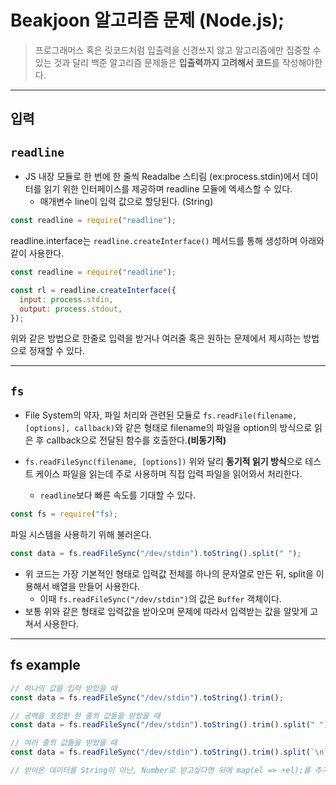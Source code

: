 # Beakjoon 알고리즘 문제 (Node.js);

> 프로그래머스 혹은 릿코드처럼 입출력을 신경쓰지 않고 알고리즘에만 집중할 수 있는 것과 달리 백준 알고리즘 문제들은 **입출력까지 고려해서 코드**를 작성해야한다.

---

## 입력

## `readline`

- JS 내장 모듈로 한 번에 한 줄씩 Readalbe 스티림 (ex:process.stdin)에서 데이터를 읽기 위한 인터페이스를 제공하며 readline 모듈에 엑세스할 수 있다.
  - 매개변수 line이 입력 값으로 할당된다. (String)

```js
const readline = require("readline");
```

readline.interface는 `readline.createInterface()` 메서드를 통해 생성하며 아래와 같이 사용한다.

```js
const readline = require("readline");

const rl = readline.createInterface({
  input: process.stdin,
  output: process.stdout,
});
```

위와 같은 방법으로 한줄로 입력을 받거나 여러줄 혹은 원하는 문제에서 제시하는 방법으로 정재할 수 있다.

---

## `fs`

- File System의 약자, 파일 처리와 관련된 모듈로 `fs.readFile(filename, [options], callback)`와 같은 형태로 filename의 파일을 option의 방식으로 읽은 후 callback으로 전달된 함수를 호출한다.**(비동기적)**

- `fs.readFileSync(filename, [options])` 위와 달리 **동기적 읽기 방식**으로 테스트 케이스 파일을 읽는데 주로 사용하며 직접 입력 파일을 읽어와서 처리한다.
  - `readline`보다 빠른 속도를 기대할 수 있다.

```js
const fs = require("fs);
```

파일 시스템을 사용하기 위해 불러온다.

```js
const data = fs.readFileSync("/dev/stdin").toString().split(" ");
```

- 위 코드는 가장 기본적인 형태로 입력값 전체를 하나의 문자열로 만든 뒤, split을 이용해서 배열을 만들어 사용한다.
  - 이때 `fs.readFileSync("/dev/stdin")`의 값은 `Buffer` 객체이다.
- 보통 위와 같은 형태로 입력값을 받아오며 문제에 따라서 입력받는 값을 알맞게 고쳐서 사용한다.

---

## fs example

```js
// 하나의 값을 입력 받았을 때
const data = fs.readFileSync("/dev/stdin").toString().trim();

// 공백을 포함한 한 줄의 값들을 받았을 때
const data = fs.readFileSync("/dev/stdin").toString().trim().split(" ");

// 여러 줄의 값들을 받았을 때
const data = fs.readFileSync("/dev/stdin").toString().trim().split(`\n`);

// 받아온 데이터를 String이 아닌, Number로 받고싶다면 뒤에 map(el => +el);를 추가한다.
```
